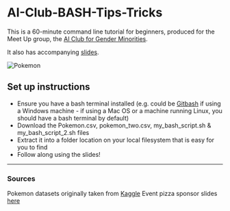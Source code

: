 # AI-Club-BASH-Tips-Tricks

This is a 60-minute command line tutorial for beginners, produced for the Meet Up group, the [AI Club for Gender Minorities](https://www.meetup.com/ai-club/events/262441143/).

It also has accompanying [slides](https://docs.google.com/presentation/d/1LouUtvsGt6gTE8GnSLFyFCXImih5Dj4Y739G-KTRO3A/edit?usp=sharing).

![Pokemon](https://s3-ap-southeast-1.amazonaws.com/images.marketing-interactive.com/wp-content/uploads/2018/11/14230247/Pokemon_McDonalds-Malaysia_1.jpeg)

## Set up instructions
 
 - Ensure you have a bash terminal installed (e.g. could be [Gitbash](https://gitforwindows.org/) if using a Windows machine - if using a Mac OS or a machine running Linux, you should have a bash terminal by default)
 - Download the Pokemon.csv, pokemon_two.csv, my_bash_script.sh & my_bash_script_2.sh files
 - Extract it into a folder location on your local filesystem that is easy for you to find
 - Follow along using the slides!


--------------------
### Sources

Pokemon datasets originally taken from [Kaggle](https://www.kaggle.com/abcsds/pokemon/)
Event pizza sponsor slides [here](https://docs.google.com/presentation/d/1oDBcP__ooS7jQWLH7V8QXq8JmCDYJpDOKLgAKXtT5k0/edit?usp=sharing)


